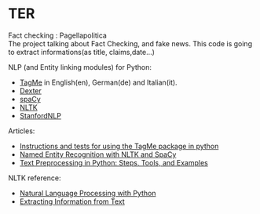# TER
Fact checking : Pagellapolitica   
The project talking about Fact Checking, and fake news. This code is going to extract informations(as title, claims,date...)   
 
NLP (and Entity linking modules) for Python:

- [TagMe](https://tagme.d4science.org/tagme/) in English(en), German(de) and Italian(it).
- [Dexter](http://dexter.isti.cnr.it/)
- [spaCy](https://spacy.io/)
- [NLTK](https://www.nltk.org/)
- [StanfordNLP](https://stanfordnlp.github.io/stanfordnlp/)

Articles:   
- [Instructions and tests for using the TagMe package in python](http://www.programmersought.com/article/7320856236/)
- [Named Entity Recognition with NLTK and SpaCy](https://towardsdatascience.com/named-entity-recognition-with-nltk-and-spacy-8c4a7d88e7da)   
- [Text Preprocessing in Python: Steps, Tools, and Examples](https://medium.com/@datamonsters/text-preprocessing-in-python-steps-tools-and-examples-bf025f872908)   


NLTK reference:   
- [Natural Language Processing with Python](http://www.nltk.org/book/)   
- [Extracting Information from Text](http://www.nltk.org/book/ch07.html#information-extraction-architecture)   


